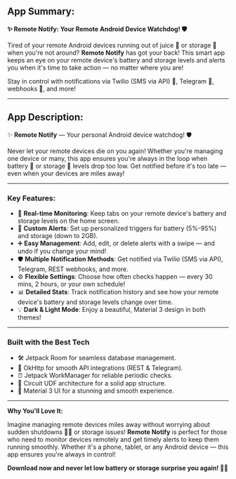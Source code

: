 ## **App Summary:**

**✨ Remote Notify: Your Remote Android Device Watchdog! 🛡️**

Tired of your remote Android devices running out of juice 🔋 or storage 💾 when you're not around?
**Remote Notify** has got your back! This smart app keeps an eye on your remote device's battery and storage levels and alerts you when it's time to take action — no matter where you are!

Stay in control with notifications via Twilio (SMS via API) 📲, Telegram 📢, webhooks 🔗, and more!

---

## **App Description:**

✨ **Remote Notify** — Your personal Android device watchdog! 🛡️

Never let your remote devices die on you again! Whether you're managing one device or many, this app ensures you're always in the loop when battery 🔋 or storage 💾 levels drop too low. Get notified before it's too late — even when your devices are miles away!

---

### **Key Features:**

- 🔋 **Real-time Monitoring**: Keep tabs on your remote device's battery and storage levels on the home screen.
- 📲 **Custom Alerts**: Set up personalized triggers for battery (5%-95%) and storage (down to 2GB).
- ➕ **Easy Management**: Add, edit, or delete alerts with a swipe — and undo if you change your mind!
- 🛡️ **Multiple Notification Methods**: Get notified via Twilio (SMS via API), Telegram, REST webhooks, and more.
- ⚙️ **Flexible Settings**: Choose how often checks happen — every 30 mins, 2 hours, or your own schedule!
- 📊 **Detailed Stats**: Track notification history and see how your remote device's battery and storage levels change over time.
- 💡 **Dark & Light Mode**: Enjoy a beautiful, Material 3 design in both themes!

---

### **Built with the Best Tech**
- 🛠️ Jetpack Room for seamless database management.
- 💾 OkHttp for smooth API integrations (REST & Telegram).
- ⏰ Jetpack WorkManager for reliable periodic checks.
- 🔧 Circuit UDF architecture for a solid app structure.
- 🎨 Material 3 UI for a stunning and smooth experience.

---

**Why You'll Love It:**

Imagine managing remote devices miles away without worrying about sudden shutdowns 😵‍💫 or storage issues! **Remote Notify** is perfect for those who need to monitor devices remotely and get timely alerts to keep them running smoothly. Whether it's a phone, tablet, or any Android device — this app ensures you're always in control!

**Download now and never let low battery or storage surprise you again! 🚀📲**

